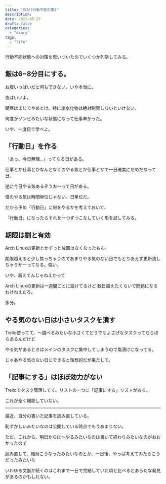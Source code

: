 ```yaml
---
title: "日記(行動不能対策)"
description:
date: 2022-05-27
draft: false
categories:
  - "diary"
tags:
  - "life"
---
```



行動不能状態への対策を思いついたのでいくつか列挙してみる。

## 飯は6~8分目にする。

お腹いっぱいだと何もできない。いや本当に。

夜はいいよ。

朝昼はまじでやめとけ。特に炭水化物は絶対制限しないといけない。

何度かゾンビみたいな状態になって仕事辛かった。

いや、一度目で学べよ。

## 「行動日」を作る

「あっ、今日無理...」ってなる日がある。

仕事とか仕事とかなんとなくのやる気とか仕事とかで一日確実にだめだなって日、

逆に今日やる気あるぞうおーって日がある。

僕のやる気は時間単位じゃない。日単位だ。

だから予め「行動日」に何をやるかを考えておいて、

「行動日」になったらそれを一つずつこなしていく形を試してみる。

## 期限は割と有効

Arch Linuxの更新とかずっと放置はなくなったもん。

期限超えると少し焦っちゃうのであまりやる気のない日でもとりあえず更新流しちゃうかーってなる。強い。

いや、超えてんじゃねえかって

Arch Linuxの更新は一週間ごとに設けてるけど 数日超えたくらいで問題になるわけねえだろ。

多分。

## やる気のない日は小さいタスクを潰す

Trello使ってて、〜調べるみたいな小さくてどうでもよさげなタスクってちらほらあるんだけど

やる気があるときはメインのタスクに集中してしまうので塩漬けになってる。

じゃあやる気のない日にできると理想的だが果たして。

## 「記事にする」はほぼ効力がない

Trelloでタスク管理してて、リストの一つに「記事にする」リストがある。

これが全く機能していない。

---

最近、自分の書いた記事を読み直している。

恥ずかしいみたいなのは公開している時点でもうあまりない。

ただ、これから、明日からは〜やるみたいなのは書いて終わりみたいなのがおおかったので

読み直して、結局こうなったみたいなのとか、一日後、やっぱ考えてみたらこうだったみたいな

いわゆる文脈が続くのはこれまで一日で完結していた頃と比べるとあらたな発見があるのかもしれない。
